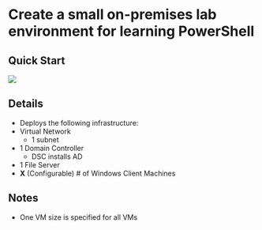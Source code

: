 # Create a small on-premises lab environment for learning PowerShell

## Quick Start

<a href="https://portal.azure.com/#create/Microsoft.Template/uri/https%3A%2F%2Fraw.githubusercontent.com%2Fdacarroll%2FPOSHFUNDAMENTALSLAB%2Fmaster%2FAD-PowerShell-Lab%2Fdeploy.json" target="_blank"><img src="http://azuredeploy.net/deploybutton.png"/></a>

## Details

* Deploys the following infrastructure:
* Virtual Network
  * 1 subnet
* 1 Domain Controller
  * DSC installs AD
* 1 File Server
* **X** (Configurable) # of Windows Client Machines

## Notes

* One VM size is specified for all VMs
